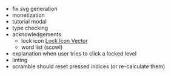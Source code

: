 

- fix svg generation
- monetization
- tutorial modal
- type checking
- acknowledgements
    - lock icon     <a href="https://www.freeiconspng.com/img/29056">Lock Icon Vector</a>
    - word list (scowl)
- explanation when user tries to click a locked level
- linting
- scramble should reset pressed indices (or re-calculate them)
